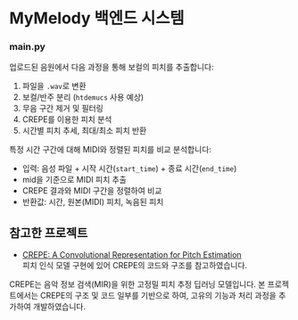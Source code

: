 # MyMelody 백엔드 시스템


### main.py

업로드된 음원에서 다음 과정을 통해 보컬의 피치를 추출합니다:

1. 파일을 `.wav`로 변환
2. 보컬/반주 분리 (`htdemucs` 사용 예상)
3. 무음 구간 제거 및 필터링
4. CREPE를 이용한 피치 분석
5. 시간별 피치 추세, 최대/최소 피치 반환

특정 시간 구간에 대해 MIDI와 정렬된 피치를 비교 분석합니다:

- 입력: 음성 파일 + 시작 시간(`start_time`) + 종료 시간(`end_time`)
- mid을 기준으로 MIDI 피치 추출
- CREPE 결과와 MIDI 구간을 정렬하여 비교
- 반환값: 시간, 원본(MIDI) 피치, 녹음된 피치



## 참고한 프로젝트

- [CREPE: A Convolutional Representation for Pitch Estimation](https://github.com/marl/crepe.git)  
  피치 인식 모델 구현에 있어 CREPE의 코드와 구조를 참고하였습니다.

CREPE는 음악 정보 검색(MIR)을 위한 고정밀 피치 추정 딥러닝 모델입니다. 본 프로젝트에서는 CREPE의 구조 및 코드 일부를 기반으로 하여, 고유의 기능과 처리 과정을 추가하여 개발하였습니다.

